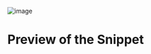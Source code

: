 ![image](https://github.com/Savarapu-Deepak/CSS-SNIPPETS/assets/121797306/a88daa89-2bdd-4be8-b0fc-b08397283f13)
#                                            Preview of the Snippet
